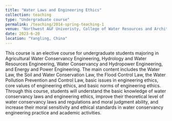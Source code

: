 ```yaml
---
title: "Water Laws and Engineering Ethics"
collection: teaching
type: "Undergraduate course"
permalink: /teaching/2014-spring-teaching-1
venue: "Northwest A&F Univeristy, College of Water Resources and Architectural Engineering"
date: 2023-6-20
location: "Yangling, China"
---
```


 This course is an elective course for undergraduate students majoring in Agricultural Water Conservancy Engineering, Hydrology and Water Resources Engineering, Water Conservancy and Hydropower Engineering, and Energy and Power Engineering. The main content includes the Water Law, the Soil and Water Conservation Law, the Flood Control Law, the Water Pollution Prevention and Control Law, basic issues in engineering ethics, core values of engineering ethics, and basic norms of engineering ethics. Through this course, students will understand the basic knowledge of water conservancy laws and engineering ethics, improve their theoretical level of water conservancy laws and regulations and moral judgment ability, and increase their moral sensitivity and ethical standards in water conservancy engineering practice and academic activities.
